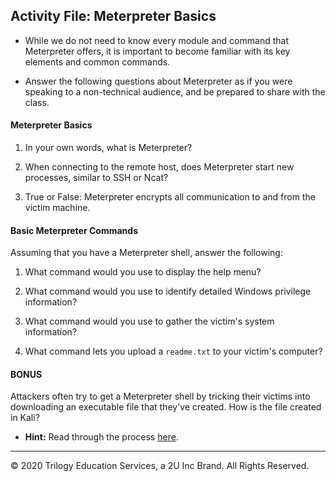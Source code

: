 ## Activity File: Meterpreter Basics

- While we do not need to know every module and command that Meterpreter offers, it is important to become familiar with its key elements and common commands.

- Answer the following questions about Meterpreter as if you were speaking to a non-technical audience, and be prepared to share with the class.   
 
 
#### Meterpreter Basics
 
1. In your own words, what is Meterpreter?

 
2. When connecting to the remote host, does Meterpreter start new processes, similar to SSH or Ncat?


3. True or False: Meterpreter encrypts all communication to and from the victim machine.


#### Basic Meterpreter Commands

Assuming that you have a Meterpreter shell, answer the following:

1. What command would you use to display the help menu?

 
2. What command would you use to identify detailed Windows privilege information?

 
3. What command would you use to gather the victim's system information?


4. What command lets you upload a `readme.txt` to your victim's computer?

#### BONUS

Attackers often try to get a Meterpreter shell by tricking their victims into downloading an executable file that they've created. How is the file created in Kali? 
  - **Hint:** Read through the process [here](https://www.offensive-security.com/metasploit-unleashed/msfvenom/).
____

&copy; 2020 Trilogy Education Services, a 2U Inc Brand.   All Rights Reserved.
